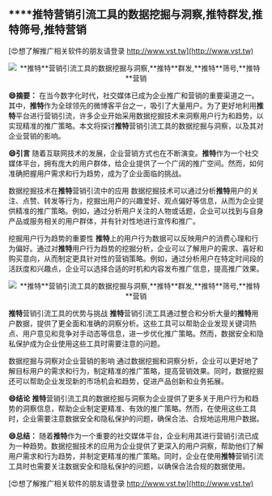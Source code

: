 ## ****推特**营销引流工具的数据挖掘与洞察,**推特**群发,**推特**筛号,**推特**营销**

[😍想了解推广相关软件的朋友请登录 http://www.vst.tw](http://www.vst.tw)

 <center><img src="https://vst.tw/MP4/tuiguang/png/5.png" alt="**推特**营销引流工具的数据挖掘与洞察,**推特**群发,**推特**筛号,**推特**营销"></center>

**😄摘要：**
在当今数字化时代，社交媒体已成为企业推广和营销的重要渠道之一。其中，**推特**作为全球领先的微博客平台之一，吸引了大量用户。为了更好地利用**推特**平台进行营销引流，许多企业开始采用数据挖掘技术来洞察用户行为和趋势，以实现精准的推广策略。本文将探讨**推特**营销引流工具的数据挖掘与洞察，以及其对企业营销的影响。

**😄引言**
随着互联网技术的发展，企业营销方式也在不断演变。**推特**作为一个社交媒体平台，拥有庞大的用户群体，给企业提供了一个广阔的推广空间。然而，如何准确把握用户需求和行为趋势，成为了企业面临的挑战。

数据挖掘技术在**推特**营销引流中的应用
数据挖掘技术可以通过分析**推特**用户的关注、点赞、转发等行为，挖掘出用户的兴趣爱好、观点偏好等信息，从而为企业提供精准的推广策略。例如，通过分析用户关注的人物或话题，企业可以找到与自身产品或服务相关的用户群体，并有针对性地进行宣传和推广。

挖掘用户行为趋势的重要性
**推特**上的用户行为数据可以反映用户的消费心理和行为偏好。通过对**推特**用户行为趋势的挖掘分析，企业可以了解用户的需求、喜好和购买意向，从而制定更具针对性的营销策略。例如，通过分析用户在特定时间段的活跃度和兴趣点，企业可以选择合适的时机和内容发布推广信息，提高推广效果。

 <center><img src="https://vst.tw/MP4/tuiguang/png/3.png" alt="**推特**营销引流工具的数据挖掘与洞察,**推特**群发,**推特**筛号,**推特**营销"></center>

**推特**营销引流工具的优势与挑战
**推特**营销引流工具通过整合和分析大量的**推特**用户数据，提供了更全面和准确的洞察分析。这些工具可以帮助企业发现关键词热点、用户意见和竞争对手动态等信息，进一步优化推广策略。然而，数据安全和隐私保护成为企业使用这些工具时需要注意的问题。

数据挖掘与洞察对企业营销的影响
通过数据挖掘和洞察分析，企业可以更好地了解目标用户的需求和行为，制定精准的推广策略，提高营销效果。同时，数据挖掘还可以帮助企业发现新的市场机会和趋势，促进产品创新和业务拓展。

**😄结论**
**推特**营销引流工具的数据挖掘与洞察为企业提供了更多关于用户行为和趋势的洞察信息，帮助企业制定更精准、有效的推广策略。然而，在使用这些工具时，企业需要注意数据安全和隐私保护的问题，确保合法、合规地运用用户数据。

**😄总结：**
随着**推特**作为一个重要的社交媒体平台，企业利用其进行营销引流已成为一种趋势。数据挖掘技术的应用为企业提供了更深入的用户洞察，帮助他们了解用户需求和行为趋势，并制定更精准的推广策略。同时，企业在使用**推特**营销引流工具时也需要关注数据安全和隐私保护的问题，以确保合法合规的数据使用。

[😍想了解推广相关软件的朋友请登录 http://www.vst.tw](http://www.vst.tw)



